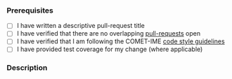 ### Prerequisites

- [ ] I have written a descriptive pull-request title
- [ ] I have verified that there are no overlapping [pull-requests](https://github.com/RHEAGROUP/COMET-IME-Community-Edition/pulls) open
- [ ] I have verified that I am following the COMET-IME [code style guidelines](https://raw.githubusercontent.com/RHEAGROUP/COMET-IME-Community-Edition/master/.github/CONTRIBUTING.md)
- [ ] I have provided test coverage for my change (where applicable)

### Description
<!-- A description of the changes proposed in the pull-request -->

<!-- Thanks for contributing to COMET-IME! -->

